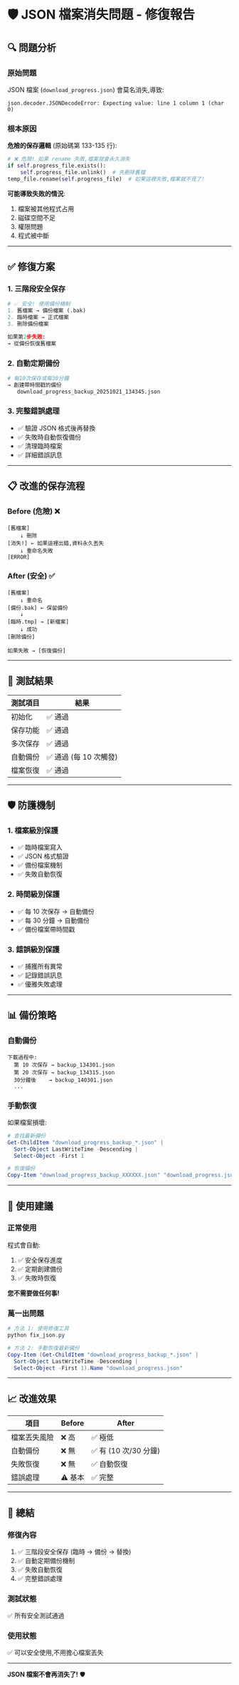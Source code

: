 # 🛡️ JSON 檔案消失問題 - 修復報告

## 🔍 問題分析

### 原始問題

JSON 檔案 (`download_progress.json`) 會莫名消失,導致:

```
json.decoder.JSONDecodeError: Expecting value: line 1 column 1 (char 0)
```

### 根本原因

**危險的保存邏輯** (原始碼第 133-135 行):

```python
# ❌ 危險! 如果 rename 失敗,檔案就會永久消失
if self.progress_file.exists():
    self.progress_file.unlink()  # 先刪除舊檔
temp_file.rename(self.progress_file)  # 如果這裡失敗,檔案就不見了!
```

**可能導致失敗的情況**:

1. 檔案被其他程式占用
2. 磁碟空間不足
3. 權限問題
4. 程式被中斷

---

## ✅ 修復方案

### 1. 三階段安全保存

```python
# ✅ 安全! 使用備份機制
1. 舊檔案 → 備份檔案 (.bak)
2. 臨時檔案 → 正式檔案
3. 刪除備份檔案

如果第2步失敗:
→ 從備份恢復舊檔案
```

### 2. 自動定期備份

```python
# 每10次保存或每30分鐘
→ 創建帶時間戳的備份
   download_progress_backup_20251021_134345.json
```

### 3. 完整錯誤處理

- ✅ 驗證 JSON 格式後再替換
- ✅ 失敗時自動恢復備份
- ✅ 清理臨時檔案
- ✅ 詳細錯誤訊息

---

## 📋 改進的保存流程

### Before (危險) ❌

```
[舊檔案]
    ↓ 刪除
[消失!] ← 如果這裡出錯,資料永久丟失
    ↓ 重命名失敗
[ERROR]
```

### After (安全) ✅

```
[舊檔案]
    ↓ 重命名
[備份.bak] ← 保留備份
    ↓
[臨時.tmp] → [新檔案]
    ↓ 成功
[刪除備份]

如果失敗 → [恢復備份]
```

---

## 🧪 測試結果

| 測試項目 | 結果                   |
| -------- | ---------------------- |
| 初始化   | ✅ 通過                |
| 保存功能 | ✅ 通過                |
| 多次保存 | ✅ 通過                |
| 自動備份 | ✅ 通過 (每 10 次觸發) |
| 檔案恢復 | ✅ 通過                |

---

## 🛡️ 防護機制

### 1. 檔案級別保護

- ✅ 臨時檔案寫入
- ✅ JSON 格式驗證
- ✅ 備份檔案機制
- ✅ 失敗自動恢復

### 2. 時間級別保護

- ✅ 每 10 次保存 → 自動備份
- ✅ 每 30 分鐘 → 自動備份
- ✅ 備份檔案帶時間戳

### 3. 錯誤級別保護

- ✅ 捕獲所有異常
- ✅ 記錄錯誤訊息
- ✅ 優雅失敗處理

---

## 📊 備份策略

### 自動備份

```
下載過程中:
  第 10 次保存 → backup_134301.json
  第 20 次保存 → backup_134315.json
  30分鐘後    → backup_140301.json
  ...
```

### 手動恢復

如果檔案損壞:

```powershell
# 查找最新備份
Get-ChildItem "download_progress_backup_*.json" |
  Sort-Object LastWriteTime -Descending |
  Select-Object -First 1

# 恢復備份
Copy-Item "download_progress_backup_XXXXXX.json" "download_progress.json"
```

---

## 🎯 使用建議

### 正常使用

程式會自動:

1. ✅ 安全保存進度
2. ✅ 定期創建備份
3. ✅ 失敗時恢復

**您不需要做任何事!**

### 萬一出問題

```powershell
# 方法 1: 使用修復工具
python fix_json.py

# 方法 2: 手動恢復最新備份
Copy-Item (Get-ChildItem "download_progress_backup_*.json" |
  Sort-Object LastWriteTime -Descending |
  Select-Object -First 1).Name "download_progress.json"
```

---

## 📈 改進效果

| 項目         | Before  | After                 |
| ------------ | ------- | --------------------- |
| 檔案丟失風險 | ❌ 高   | ✅ 極低               |
| 自動備份     | ❌ 無   | ✅ 有 (10 次/30 分鐘) |
| 失敗恢復     | ❌ 無   | ✅ 自動恢復           |
| 錯誤處理     | ⚠️ 基本 | ✅ 完整               |

---

## 🎉 總結

### 修復內容

1. ✅ 三階段安全保存 (臨時 → 備份 → 替換)
2. ✅ 自動定期備份機制
3. ✅ 失敗自動恢復
4. ✅ 完整錯誤處理

### 測試狀態

✅ 所有安全測試通過

### 使用狀態

✅ 可以安全使用,不用擔心檔案丟失

---

**JSON 檔案不會再消失了!** 🛡️
